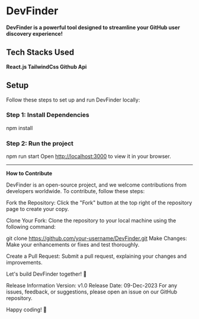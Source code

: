 # DevFinder

**DevFinder is a powerful tool designed to streamline your GitHub user discovery experience!**

## Tech Stacks Used
  **React.js
  TailwindCss
  Github Api**





## Setup

Follow these steps to set up and run DevFinder locally:

### Step 1: Install Dependencies

npm install

### Step 2: Run the project

npm run start
Open [http://localhost:3000](http://localhost:3000) to view it in your browser.

--------------------------------------------------------
**How to Contribute**

DevFinder is an open-source project, and we welcome contributions from developers worldwide. To contribute, follow these steps:

Fork the Repository: Click the "Fork" button at the top right of the repository page to create your copy.

Clone Your Fork: Clone the repository to your local machine using the following command:

git clone https://github.com/your-username/DevFinder.git
Make Changes: Make your enhancements or fixes and test thoroughly.

Create a Pull Request: Submit a pull request, explaining your changes and improvements.

Let's build DevFinder together! 🚀

Release Information
Version: v1.0
Release Date: 09-Dec-2023
For any issues, feedback, or suggestions, please open an issue on our GitHub repository.

Happy coding! 🌟
